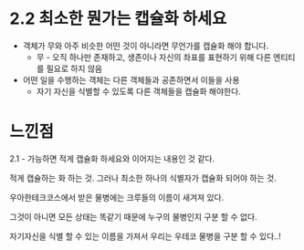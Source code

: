 # 2.2 최소한 뭔가는 캡슐화 하세요

- 객체가 무와 아주 비슷한 어떤 것이 아니라면 무언가를 캡슐화 해야 합니다.
  - 무 - 오직 하나만 존재하고, 생존이나 자신의 좌표를 표현하기 위해 다른 엔티티를 필요로 하지 않음
- 어떤 일을 수행하는 객체는 다른 객체들과 공존하면서 이들을 사용
  - 자기 자신을 식별할 수 있도록 다른 객체들을 캡슐화 해야한다.



# 느낀점

2.1 - 가능하면 적게 캡슐화 하세요와 이어지는 내용인 것 같다.

적게 캡슐하는 화 하는 것. 그러나 최소한 하나의 식별자가 캡슐화 되어야 하는 것.

우아한테크코스에서 받은 물병에는 크루들의 이름이 새겨져 있다.

그것이 아니면 모든 상태는 똑같기 때문에 누구의 물병인지 구분 할 수 없다.

자기자신을 식별 할 수 있는 이름을 가져서 우리는 우테코 물병을 구분 할 수 있다..!

